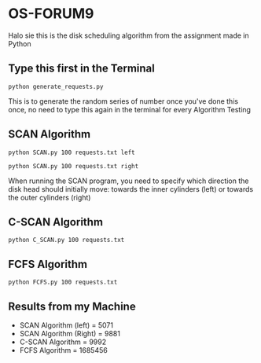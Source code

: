 # OS-FORUM9
Halo sie this is the disk scheduling algorithm from the assignment made in Python

## Type this first in the Terminal
```
python generate_requests.py
```
This is to generate the random series of number
once you've done this once, no need to type this again in the terminal for every Algorithm Testing

## SCAN Algorithm
```
python SCAN.py 100 requests.txt left

python SCAN.py 100 requests.txt right
```
When running the SCAN program, you need to specify which direction the disk head should initially move: towards the inner cylinders (left) or towards the outer cylinders (right)

## C-SCAN Algorithm
```
python C_SCAN.py 100 requests.txt 
```
## FCFS Algorithm
```
python FCFS.py 100 requests.txt
```

## Results from my Machine

- SCAN Algorithm (left) = 5071
- SCAN Algorithm (Right) = 9881
- C-SCAN Algorithm = 9992
- FCFS Algorithm = 1685456